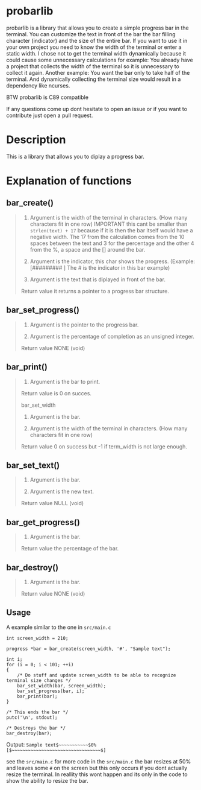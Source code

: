 # probarlib
probarlib is a library that allows you to create a simple progress bar in the terminal.
You can customize the text in front of the bar the bar filling character (indicator) and the size of the entire bar.
If you want to use it in your own project you need to know the width of the terminal or enter a static width.
I chose not to get the terminal width dynamically because it could cause some unnecessary calculations for example:
You already have a project that collects the width of the terminal so it is unnecessary to collect it again.
Another example:
You want the bar only to take half of the terminal.
And dynamically collecting the terminal size would result in a dependency like ncurses.

BTW probarlib is C89 compatible

If any questions come up dont hesitate to open an issue or if you want to contribute just open a pull request.

# Description
This is a library that allows you to diplay a progress bar.

# Explanation of functions

## bar_create()
>
> 1. Argument 
>is the width of the terminal in characters. (How many characters fit in one row)
>IMPORTANT this cant be smaller than `strlen(text) + 17` because if it is then the bar itself would have a negative width.
>The 17 from the calculation comes from the 10 spaces between the text and 3 for the percentage and the other 4 from the %, a space and the [] around the bar.
>
> 2. Argument
>is the indicator, this char shows the progress. (Example: [#########        ] The # is the indicator in this bar example)
>
> 3. Argument
>is the text that is diplayed in front of the bar.
>
> Return value
>it returns a pointer to a progress bar structure.

## bar_set_progress()
>
> 1. Argument
>is the pointer to the progress bar.
>
> 2. Argument
>is the percentage of completion as an unsigned integer.
>
> Return value
>NONE (void)

## bar_print()
>
> 1. Argument
>is the bar to print.
>
> Return value
>is 0 on succes.
>
> bar_set_width
>
> 1. Argument
>is the bar.
>
> 2. Argument
>is the width of the terminal in characters. (How many characters fit in one row)
>
> Return value
>0 on success but -1 if term_width is not large enough.

## bar_set_text()
>
> 1. Argument
>is the bar.
>
> 2. Argument
>is the new text.
>
> Return value
>NULL (void)

## bar_get_progress()
>
> 1. Argument
>is the bar.
>
> Return value
>the percentage of the bar.

## bar_destroy()
>
> 1. Argument
>is the bar.
>
> Return value
>NONE (void)

## Usage

A example similar to the one in `src/main.c`

```
int screen_width = 210;

progress *bar = bar_create(screen_width, '#', "Sample text");

int i;
for (i = 0; i < 101; ++i)
{
    /* Do stuff and update screen_width to be able to recognize terminal size changes */
    bar_set_width(bar, screen_width);
    bar_set_progress(bar, i);
    bar_print(bar);
}

/* This ends the bar */
putc('\n', stdout);

/* Destroys the bar */
bar_destroy(bar);
```
Output:
`Sample text$~~~~~~~~~~~$0% [$~~~~~~~~~~~~~~~~~~~~~~~~~~~~~~~~~$]`

see the `src/main.c` for more code
in the `src/main.c` the bar resizes at 50% and leaves some `#` on the screen but this only occurs if you dont actually resize the terminal.
In reallity this wont happen and its only in the code to show the ability to resize the bar.
